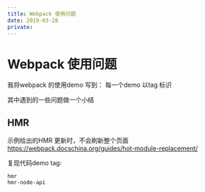 ```yaml
---
title: Webpack 使用问题
date: 2019-03-28
private: 
---
```

# Webpack 使用问题
我将webpack 的使用demo 写到：
每一个demo 以tag 标识

其中遇到的一些问题做一个小结

## HMR
示例给出的HMR 更新时，不会刷新整个页面
https://webpack.docschina.org/guides/hot-module-replacement/

复现代码demo tag:

    hmr
    hmr-node-api
